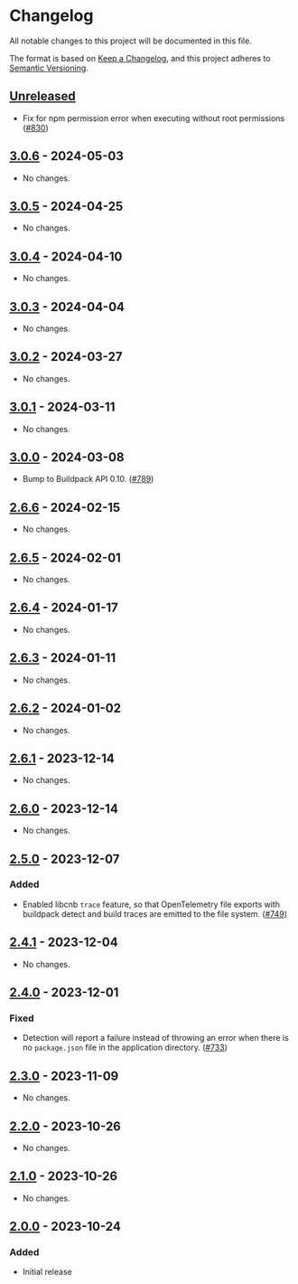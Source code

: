 # Changelog

All notable changes to this project will be documented in this file.

The format is based on [Keep a Changelog](https://keepachangelog.com/en/1.1.0/),
and this project adheres to [Semantic Versioning](https://semver.org/spec/v2.0.0.html).

## [Unreleased]

- Fix for npm permission error when executing without root
  permissions ([#830](https://github.com/heroku/buildpacks-nodejs/pull/830))

## [3.0.6] - 2024-05-03

- No changes.

## [3.0.5] - 2024-04-25

- No changes.

## [3.0.4] - 2024-04-10

- No changes.

## [3.0.3] - 2024-04-04

- No changes.

## [3.0.2] - 2024-03-27

- No changes.

## [3.0.1] - 2024-03-11

- No changes.

## [3.0.0] - 2024-03-08

- Bump to Buildpack API 0.10.
  ([#789](https://github.com/heroku/buildpacks-nodejs/pull/789))

## [2.6.6] - 2024-02-15

- No changes.

## [2.6.5] - 2024-02-01

- No changes.

## [2.6.4] - 2024-01-17

- No changes.

## [2.6.3] - 2024-01-11

- No changes.

## [2.6.2] - 2024-01-02

- No changes.

## [2.6.1] - 2023-12-14

- No changes.

## [2.6.0] - 2023-12-14

- No changes.

## [2.5.0] - 2023-12-07

### Added

- Enabled libcnb `trace` feature, so that OpenTelemetry file exports with
  buildpack detect and build traces are emitted to the file system.
  ([#749](https://github.com/heroku/buildpacks-nodejs/pull/749))

## [2.4.1] - 2023-12-04

- No changes.

## [2.4.0] - 2023-12-01

### Fixed

- Detection will report a failure instead of throwing an error when there is no `package.json` file in the application
  directory. ([#733](https://github.com/heroku/buildpacks-nodejs/pull/733))

## [2.3.0] - 2023-11-09

- No changes.

## [2.2.0] - 2023-10-26

- No changes.

## [2.1.0] - 2023-10-26

- No changes.

## [2.0.0] - 2023-10-24

### Added

- Initial release

[unreleased]: https://github.com/heroku/buildpacks-nodejs/compare/v3.0.6...HEAD

[3.0.6]: https://github.com/heroku/buildpacks-nodejs/compare/v3.0.5...v3.0.6

[3.0.5]: https://github.com/heroku/buildpacks-nodejs/compare/v3.0.4...v3.0.5

[3.0.4]: https://github.com/heroku/buildpacks-nodejs/compare/v3.0.3...v3.0.4

[3.0.3]: https://github.com/heroku/buildpacks-nodejs/compare/v3.0.2...v3.0.3

[3.0.2]: https://github.com/heroku/buildpacks-nodejs/compare/v3.0.1...v3.0.2

[3.0.1]: https://github.com/heroku/buildpacks-nodejs/compare/v3.0.0...v3.0.1

[3.0.0]: https://github.com/heroku/buildpacks-nodejs/compare/v2.6.6...v3.0.0

[2.6.6]: https://github.com/heroku/buildpacks-nodejs/compare/v2.6.5...v2.6.6

[2.6.5]: https://github.com/heroku/buildpacks-nodejs/compare/v2.6.4...v2.6.5

[2.6.4]: https://github.com/heroku/buildpacks-nodejs/compare/v2.6.3...v2.6.4

[2.6.3]: https://github.com/heroku/buildpacks-nodejs/compare/v2.6.2...v2.6.3

[2.6.2]: https://github.com/heroku/buildpacks-nodejs/compare/v2.6.1...v2.6.2

[2.6.1]: https://github.com/heroku/buildpacks-nodejs/compare/v2.6.0...v2.6.1

[2.6.0]: https://github.com/heroku/buildpacks-nodejs/compare/v2.5.0...v2.6.0

[2.5.0]: https://github.com/heroku/buildpacks-nodejs/compare/v2.4.1...v2.5.0

[2.4.1]: https://github.com/heroku/buildpacks-nodejs/compare/v2.4.0...v2.4.1

[2.4.0]: https://github.com/heroku/buildpacks-nodejs/compare/v2.3.0...v2.4.0

[2.3.0]: https://github.com/heroku/buildpacks-nodejs/compare/v2.2.0...v2.3.0

[2.2.0]: https://github.com/heroku/buildpacks-nodejs/compare/v2.1.0...v2.2.0

[2.1.0]: https://github.com/heroku/buildpacks-nodejs/compare/v2.0.0...v2.1.0

[2.0.0]: https://github.com/heroku/buildpacks-nodejs/releases/tag/v2.0.0
